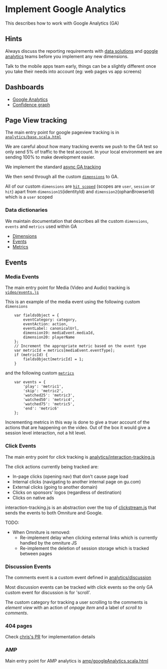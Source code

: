# Implement Google Analytics

This describes how to work with Google Analytics (GA)

## Hints

Always discuss the reporting requirements with [data solutions](mailto:data.solutions@guardian.co.uk) and [google analytics](google.analyticscore@guardian.co.uk) teams before you implement any new dimensions.

Talk to the mobile apps team early, things can be a slightly different once you take their needs into account (eg: web pages vs app screens)

## Dashboards

- [Google Analytics](https://analytics.google.com)
- [Confidence graph](https://frontend.gutools.co.uk/analytics/confidence)

## Page View tracking

The main entry point for google pageview tracking is in
[`analytics/base.scala.html`](https://github.com/guardian/frontend/blob/main/common/app/views/fragments/analytics/base.scala.html#L12)

We are careful about how many tracking events we push to the GA test so only send 5% of traffic to the test account. In your local environment we are sending 100% to make development easier.

We implement the standard [async GA tracking](https://developers.google.com/analytics/devguides/collection/analyticsjs/)

We then send through all the custom [`dimensions`](https://developers.google.com/analytics/devguides/collection/analyticsjs/custom-dims-mets) to GA.

All of our custom `dimensions` are [`hit scoped`](https://support.google.com/analytics/answer/2709828?hl=en#example-hit) (scopes are `user`, `session` or `hit`)
apart from `dimension15`(identityId) and `dimension2`(ophanBrowserId) which is a `user` scoped

### Data dictionaries
We maintain documentation that describes all the custom `dimensions`, `events` and `metrics` used within GA

- [Dimensions](https://docs.google.com/spreadsheets/d/1MmWHNeeiQE_dzekImIP9Tv4beLx_8JzWx3rOtCp4PGg)
- [Events](https://docs.google.com/spreadsheets/d/1KvBDyguXDtww9qTipD5L3D9NbH4IgkbRFWlbFTA3J2E)
- [Metrics](https://docs.google.com/spreadsheets/d/1KDZ3aImiI3CnSaxAVWOkgBxKQTZqD1QsGRoMDXlc2YQ)

## Events


### Media Events

The main entry point for Media (Video and Audio) tracking is
[`video/events.js`](https://github.com/guardian/frontend/blob/main/static/src/javascripts/projects/common/modules/video/events.js)

This is an example of the media event using the following custom `dimensions`

```
    var fieldsObject = {
        eventCategory: category,
        eventAction: action,
        eventLabel: canonicalUrl,
        dimension19: mediaEvent.mediaId,
        dimension20: playerName
    };
    // Increment the appropriate metric based on the event type
    var metricId = metrics[mediaEvent.eventType];
    if (metricId) {
        fieldsObject[metricId] = 1;
    }
```

and the following custom [`metrics`](https://developers.google.com/analytics/devguides/collection/analyticsjs/field-reference#metric)

```
    var events = {
        'play': 'metric1',
        'skip': 'metric2',
        'watched25': 'metric3',
        'watched50': 'metric4',
        'watched75': 'metric5',
        'end': 'metric6'
    };
```


Incrementing metrics in this way is done to give a truer account of the actions that are happening on the video. Out of the box it would give a session level interaction, not a hit level.


### Click Events

The main entry point for click tracking is [analytics/interaction-tracking.js](https://github.com/guardian/frontend/blob/main/static/src/javascripts/projects/common/modules/analytics/interaction-tracking.js)

The click actions currently being tracked are:

- In-page clicks (opening nav) that don't cause page load
- Internal clicks (navigating to another internal page on gu.com)
- External clicks (going to another domain)
- Clicks on sponsors' logos (regardless of destination)
- Clicks on native ads

interaction-tracking.js is an abstraction over the top of [clickstream.js](https://github.com/guardian/frontend/blob/main/static/src/javascripts/projects/common/modules/ui/clickstream.js) that sends the events to both Omniture and Google.

TODO:

- When Omniture is removed:
	- Re-implement delay when clicking external links which is currently handled by the omniture JS
	- Re-implement the deletion of session storage which is tracked between pages

### Discussion Events

The comments event is a custom event defined in [analytics/discussion](https://github.com/guardian/frontend/blob/main/static/src/javascripts/projects/common/modules/analytics/discussion.js)

Most discussion events can be tracked with click events so the only GA custom event for discussion is for 'scroll'.

The custom category for tracking a user scrolling to the comments is *element view* with an action of *onpage item* and a label of *scroll to comments*.

### 404 pages

Check [chris's PR](https://github.com/guardian/frontend/pull/14114) for implementation details

### AMP

Main entry point for AMP analytics is
[amp/googleAnalytics.scala.html](https://github.com/guardian/frontend/blob/main/common/app/views/fragments/amp/googleAnalytics.scala.html)


